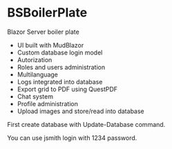 # BSBoilerPlate

Blazor Server boiler plate

- UI built with MudBlazor
- Custom database login model
- Autorization
- Roles and users administration
- Multilanguage
- Logs integrated into database
- Export grid to PDF using QuestPDF
- Chat system
- Profile administration
- Upload images and store/read into database

First create database with Update-Database command.

You can use jsmith login with 1234 password.

